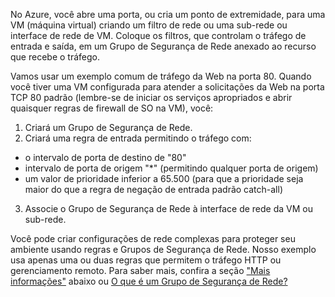 No Azure, você abre uma porta, ou cria um ponto de extremidade, para uma VM (máquina virtual) criando um filtro de rede ou uma sub-rede ou interface de rede de VM. Coloque os filtros, que controlam o tráfego de entrada e saída, em um Grupo de Segurança de Rede anexado ao recurso que recebe o tráfego.

Vamos usar um exemplo comum de tráfego da Web na porta 80. Quando você tiver uma VM configurada para atender a solicitações da Web na porta TCP 80 padrão (lembre-se de iniciar os serviços apropriados e abrir quaisquer regras de firewall de SO na VM), você:

1. Criará um Grupo de Segurança de Rede.
2. Criará uma regra de entrada permitindo o tráfego com:
  - o intervalo de porta de destino de "80"
  - intervalo de porta de origem "*" (permitindo qualquer porta de origem)
  - um valor de prioridade inferior a 65.500 (para que a prioridade seja maior do que a regra de negação de entrada padrão catch-all)
3. Associe o Grupo de Segurança de Rede à interface de rede da VM ou sub-rede.
    
Você pode criar configurações de rede complexas para proteger seu ambiente usando regras e Grupos de Segurança de Rede. Nosso exemplo usa apenas uma ou duas regras que permitem o tráfego HTTP ou gerenciamento remoto. Para saber mais, confira a seção ["Mais informações"](#more-information-on-network-security-groups) abaixo ou [O que é um Grupo de Segurança de Rede?](../articles/virtual-network/virtual-networks-nsg.md)

<!---HONumber=AcomDC_0907_2016-->